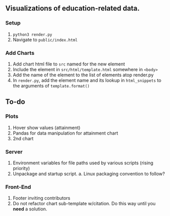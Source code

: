 ## Visualizations of education-related data.

### Setup
1. `python3 render.py`
2. Navigate to `public/index.html`

### Add Charts
1. Add chart html file to `src` named for the new element
2. Include the element in `src/html/template.html` somewhere in `<body>`
3. Add the name of the element to the list of elements atop render.py
3. In `render.py`, add the element name and its lookup in `html_snippets` to the arguments of `template.format()`

## To-do
### Plots
1. Hover show values (attainment)
2. Pandas for data manipulation for attainment chart
3. 2nd chart
### Server
1. Environment variables for file paths used by various scripts (rising priority)
2. Unpackage and startup script.
    a. Linux packaging convention to follow?
### Front-End
1. Footer inviting contributors
2. Do not refactor chart sub-template w/citation. Do this way until you __need__ a solution.